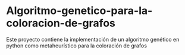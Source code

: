 # Algoritmo-genetico-para-la-coloracion-de-grafos
Este proyecto contiene la implementación de un algoritmo genético en python como metaheurístico para la coloración de grafos
